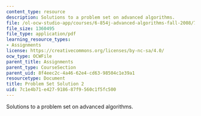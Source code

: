 ```yaml
---
content_type: resource
description: Solutions to a problem set on advanced algorithms.
file: /ol-ocw-studio-app/courses/6-854j-advanced-algorithms-fall-2008/7c1e4b71e427918687f9560c1f5fc500_solution2.pdf
file_size: 1360495
file_type: application/pdf
learning_resource_types:
- Assignments
license: https://creativecommons.org/licenses/by-nc-sa/4.0/
ocw_type: OCWFile
parent_title: Assignments
parent_type: CourseSection
parent_uid: 8f4eec2c-4a46-62e4-cd63-98504c1e39a1
resourcetype: Document
title: Problem Set Solution 2
uid: 7c1e4b71-e427-9186-87f9-560c1f5fc500
---
```

Solutions to a problem set on advanced algorithms.